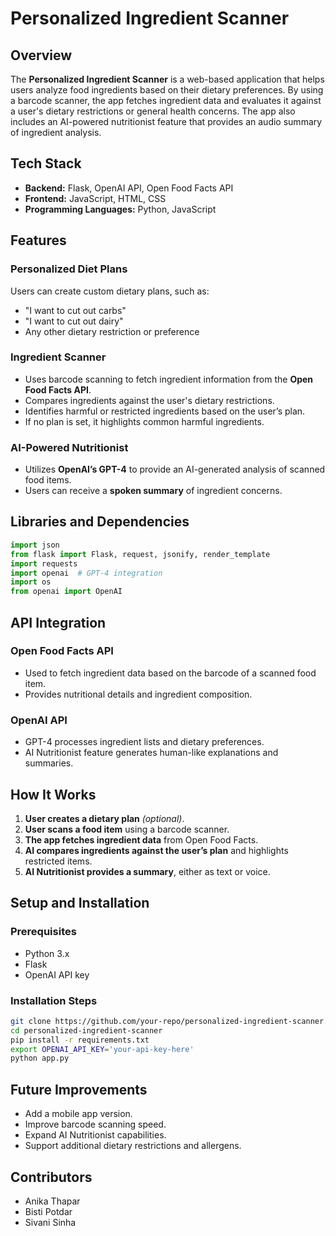 # Personalized Ingredient Scanner

## Overview
The **Personalized Ingredient Scanner** is a web-based application that helps users analyze food ingredients based on their dietary preferences. By using a barcode scanner, the app fetches ingredient data and evaluates it against a user's dietary restrictions or general health concerns. The app also includes an AI-powered nutritionist feature that provides an audio summary of ingredient analysis.

## Tech Stack
- **Backend:** Flask, OpenAI API, Open Food Facts API
- **Frontend:** JavaScript, HTML, CSS
- **Programming Languages:** Python, JavaScript

## Features
### Personalized Diet Plans
Users can create custom dietary plans, such as:
- "I want to cut out carbs"
- "I want to cut out dairy"
- Any other dietary restriction or preference

### Ingredient Scanner
- Uses barcode scanning to fetch ingredient information from the **Open Food Facts API**.
- Compares ingredients against the user's dietary restrictions.
- Identifies harmful or restricted ingredients based on the user’s plan.
- If no plan is set, it highlights common harmful ingredients.

### AI-Powered Nutritionist
- Utilizes **OpenAI’s GPT-4** to provide an AI-generated analysis of scanned food items.
- Users can receive a **spoken summary** of ingredient concerns.

## Libraries and Dependencies
```python
import json
from flask import Flask, request, jsonify, render_template
import requests
import openai  # GPT-4 integration
import os
from openai import OpenAI
```

## API Integration
### Open Food Facts API
- Used to fetch ingredient data based on the barcode of a scanned food item.
- Provides nutritional details and ingredient composition.

### OpenAI API
- GPT-4 processes ingredient lists and dietary preferences.
- AI Nutritionist feature generates human-like explanations and summaries.

## How It Works
1. **User creates a dietary plan** *(optional)*.
2. **User scans a food item** using a barcode scanner.
3. **The app fetches ingredient data** from Open Food Facts.
4. **AI compares ingredients against the user’s plan** and highlights restricted items.
5. **AI Nutritionist provides a summary**, either as text or voice.

## Setup and Installation
### Prerequisites
- Python 3.x
- Flask
- OpenAI API key

### Installation Steps
```sh
git clone https://github.com/your-repo/personalized-ingredient-scanner.git
cd personalized-ingredient-scanner
pip install -r requirements.txt
export OPENAI_API_KEY='your-api-key-here'
python app.py
```

## Future Improvements
- Add a mobile app version.
- Improve barcode scanning speed.
- Expand AI Nutritionist capabilities.
- Support additional dietary restrictions and allergens.

## Contributors
- Anika Thapar
- Bisti Potdar
- Sivani Sinha

